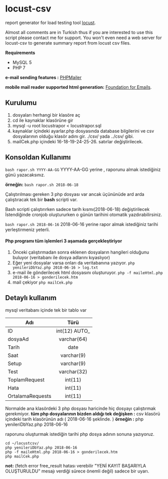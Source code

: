 # locust-csv
report generator for load testing tool [locust](https://locust.io/). 


Almost all comments are in Turkish thus if you are interested to use this script please contact me for support.
You won't even need a web server for locust-csv to generate summary report from locust csv files.


**Requirements**

- MySQL 5
- PHP 7


**e-mail sending features :** [PHPMailer](https://github.com/PHPMailer/PHPMailer)


**mobile mail reader supported html generation:** [Foundation for Emails](https://foundation.zurb.com/emails/docs/).



## Kurulumu
1. dosyaları herhangi bir klasöre aç
2. cd ile kaynaklar klasörüne gir
3. mysql -u root locustrapor < locustrapor.sql 
4. kaynaklar içindeki ayarlar.php dosyasında database bilgilerini ve csv dosyalarının olduğu klasör adını gir. ./csv/ yada ../csv/ gibi.
5. mailCek.php içindeki 16-18-19-24-25-26. satırlar değiştirilecek.


## Konsoldan Kullanımı 


``` bash rapor.sh YYYY-AA-GG ```
YYYY-AA-GG yerine , raporunu almak istediğiniz günü yazacaksınız.


**örneğin:**
``` bash rapor.sh 2018-06-18 ``` 


Çalıştırılması gereken 3 php dosyası var ancak üçününüde ard arda çalıştıracak tek bir **bash** scripti var.

Bash scripti çalıştırırken sadece tarih kısmı(2018-06-18) değiştirilecek
İstendiğinde cronjob oluştururken o günün tarihini otomatik yazdırabilirsiniz.


```bash rapor.sh 2018-06-16```
2018-06-16 yerine rapor almak istediğiniz tarihi yerleştirmeniz yeterli.
#### Php programı tüm işlemleri 3 aşamada gerçekleştiriyor
1. Önceki çalıştırmadan sonra eklenen dosyaların hangileri olduğunu buluyor (veritabanı ile dosya adlarını kıyaslıyor)
 1. Eğer yeni dosyalar varsa onları da veritabanına yazıyor. ```php yenileriDbYaz.php 2018-06-16 > log.txt```
2. e-mail ile gönderilecek html dosyasını oluşturuyor. ```php -f maileHtml.php 2018-06-16 > gonderilecek.htm```
3. mail çekiyor ```php mailCek.php```


## Detaylı kullanım

 mysql veritabanı içinde tek bir tablo var
 
 
| Adı           | Türü          | 
| ------------- |:-------------:| 
| ID            | int(12)	AUTO_ | 
| dosyaAd       | varchar(64)   | 
| Tarih         | date          | 
| Saat          | varchar(9)    |
| Setup         | varchar(9)	   |
| Test          | varchar(32) 	 |
| ToplamRequest | int(11)       |
| Hata          | int(11)       |
| OrtalamaRequests | int(11)    |


Normalde ana klasördeki 3 php dosyası haricinde hiç dosyayı çalıştırmak gerekmiyor. 
**tüm php dosyalarının bizden aldığı tek değişken :**  csv klasörü içindeki tarih klasörünün adı ( 2018-06-16 şeklinde. )
**örneğin :**  php yenileriDbYaz.php 2018-06-16

raporunu oluşturmak istediğin tarihi php dosya adının sonuna yazıyoruz.

```
cd ~/locustcsv/
php yenileriDbYaz.php 2018-06-16 
php -f maileHtml.php 2018-06-16 > gonderilecek.htm
php mailCek.php
```
**not:** (fetch error free_result hatası verebilir "YENİ KAYIT BAŞARIYLA OLUŞTURULDU" mesajı verdiği sürece önemli değil) sadece bir uyarı.
